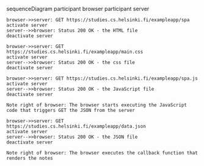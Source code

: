 sequenceDiagram
    participant browser
    participant server

    browser->>server: GET https://studies.cs.helsinki.fi/exampleapp/spa
    activate server
    server-->>browser: Status 200 OK - the HTML file
    deactivate server

    browser->>server: GET https://studies.cs.helsinki.fi/exampleapp/main.css
    activate server
    server-->>browser: Status 200 OK - the css file
    deactivate server
    
    browser->>server: GET https://studies.cs.helsinki.fi/exampleapp/spa.js
    activate server
    server-->>browser: Status 200 OK - the JavaScript file
    deactivate server
    
    Note right of browser: The browser starts executing the JavaScript code that triggers GET the JSON from the server
    
    browser->>server: GET https://studies.cs.helsinki.fi/exampleapp/data.json
    activate server
    server-->>browser: Status 200 OK - the JSON file
    deactivate server    

    Note right of browser: The browser executes the callback function that renders the notes
